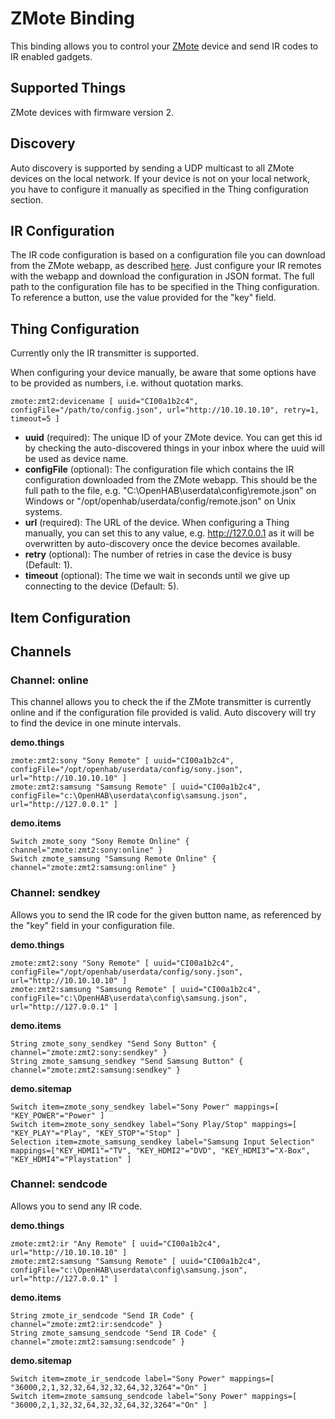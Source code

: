 # ZMote Binding

This binding allows you to control your [ZMote](http://www.zmote.io) device and send 
IR codes to IR enabled gadgets.

## Supported Things

ZMote devices with firmware version 2.

## Discovery

Auto discovery is supported by sending a UDP multicast to all ZMote devices on the 
local network. If your device is not on your local network, you have to configure it 
manually as specified in the Thing configuration section.

## IR Configuration

The IR code configuration is based on a configuration file you can download from
the ZMote webapp, as described [here](https://community.openhab.org/t/openhab-zmote-binding/14226/23).
Just configure your IR remotes with the webapp and download the configuration in JSON
format. The full path to the configuration file has to be specified in the Thing
configuration. To reference a button, use the value provided for the "key" field.

## Thing Configuration

Currently only the IR transmitter is supported. 

When configuring your device manually, be aware that some options have to be provided 
as numbers, i.e. without quotation marks.

```
zmote:zmt2:devicename [ uuid="CI00a1b2c4", configFile="/path/to/config.json", url="http://10.10.10.10", retry=1, timeout=5 ]
```

- **uuid** (required): The unique ID of your ZMote device. You can get this id by checking 
  the auto-discovered things in your inbox where the uuid will be used as device name.
- **configFile** (optional): The configuration file which contains the IR configuration 
  downloaded from the ZMote webapp. This should be the full path to the file, e.g. 
  "C:\OpenHAB\userdata\config\remote.json" on Windows or "/opt/openhab/userdata/config/remote.json" 
  on Unix systems.
- **url** (required): The URL of the device. When configuring a Thing manually, you 
  can set this to any value, e.g. http://127.0.0.1 as it will be overwritten by auto-discovery 
  once the device becomes available.
- **retry** (optional): The number of retries in case the device is busy (Default: 
  1).
- **timeout** (optional): The time we wait in seconds until we give up connecting to 
  the device (Default: 5).


## Item Configuration

## Channels

### Channel: online

This channel allows you to check the if the ZMote transmitter is currently online and 
if the configuration file provided is valid. Auto discovery will try to find the device 
in one minute intervals.

**demo.things**
```
zmote:zmt2:sony "Sony Remote" [ uuid="CI00a1b2c4", configFile="/opt/openhab/userdata/config/sony.json", url="http://10.10.10.10" ]
zmote:zmt2:samsung "Samsung Remote" [ uuid="CI00a1b2c4", configFile="c:\OpenHAB\userdata\config\samsung.json", url="http://127.0.0.1" ]
```

**demo.items**
```xtend
Switch zmote_sony "Sony Remote Online" { channel="zmote:zmt2:sony:online" }
Switch zmote_samsung "Samsung Remote Online" { channel="zmote:zmt2:samsung:online" }
```

### Channel: sendkey

Allows you to send the IR code for the given button name, as referenced by the "key" 
field in your configuration file.

**demo.things**
```
zmote:zmt2:sony "Sony Remote" [ uuid="CI00a1b2c4", configFile="/opt/openhab/userdata/config/sony.json", url="http://10.10.10.10" ]
zmote:zmt2:samsung "Samsung Remote" [ uuid="CI00a1b2c4", configFile="c:\OpenHAB\userdata\config\samsung.json", url="http://127.0.0.1" ]
```

**demo.items**
```xtend
String zmote_sony_sendkey "Send Sony Button" { channel="zmote:zmt2:sony:sendkey" }
String zmote_samsung_sendkey "Send Samsung Button" { channel="zmote:zmt2:samsung:sendkey" }
```

**demo.sitemap**
```xtend
Switch item=zmote_sony_sendkey label="Sony Power" mappings=[ "KEY_POWER"="Power" ]
Switch item=zmote_sony_sendkey label="Sony Play/Stop" mappings=[ "KEY_PLAY"="Play", "KEY_STOP"="Stop" ]
Selection item=zmote_samsung_sendkey label="Samsung Input Selection" mappings=["KEY_HDMI1"="TV", "KEY_HDMI2"="DVD", "KEY_HDMI3"="X-Box", "KEY_HDMI4"="Playstation" ]
```

### Channel: sendcode

Allows you to send any IR code.

**demo.things**
```
zmote:zmt2:ir "Any Remote" [ uuid="CI00a1b2c4", url="http://10.10.10.10" ]
zmote:zmt2:samsung "Samsung Remote" [ uuid="CI00a1b2c4", configFile="c:\OpenHAB\userdata\config\samsung.json", url="http://127.0.0.1" ]
```

**demo.items**
```xtend
String zmote_ir_sendcode "Send IR Code" { channel="zmote:zmt2:ir:sendcode" }
String zmote_samsung_sendcode "Send IR Code" { channel="zmote:zmt2:samsung:sendcode" }
```

**demo.sitemap**
```xtend
Switch item=zmote_ir_sendcode label="Sony Power" mappings=[ "36000,2,1,32,32,64,32,32,64,32,3264"="On" ]
Switch item=zmote_samsung_sendcode label="Sony Power" mappings=[ "36000,2,1,32,32,64,32,32,64,32,3264"="On" ]
```
